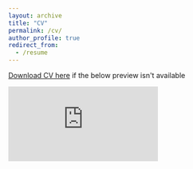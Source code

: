 ```yaml
---
layout: archive
title: "CV"
permalink: /cv/
author_profile: true
redirect_from:
  - /resume
---
```


[Download CV here](https://drive.google.com/file/d/1WJ3oB4k5o9YjIHB0AoR0Uk1qMhK6b3Lh/view?usp=sharing) if the below preview isn't available

<embed src="https://drive.google.com/file/d/1WJ3oB4k5o9YjIHB0AoR0Uk1qMhK6b3Lh/preview" type="application/pdf">

